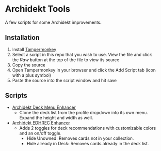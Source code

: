 # Archidekt Tools
 A few scripts for some Archidekt improvements.

## Installation

1. Install [Tampermonkey](https://tampermonkey.net/)
1. Select a script in this repo that you wish to use. View the file and click the _Raw_ button at the top of the file to view its source
1. Copy the source
1. Open Tampermonkey in your browser and click the Add Script tab (icon with a plus symbol)
1. Paste the source into the script window and hit save

## Scripts

* [Archidekt Deck Menu Enhancer](/Scripts/deckDropdown.js)
  * Clone the deck list from the profile dropdown into its own menu. Expand the height and width as well.
* [Archidekt EDHREC Enhancer](/Scripts/recFilter.js)
  * Adds 2 toggles for deck recommendations with customizable colors and an on/off toggle.
    * Hide Unowned: Removes cards not in your collection.
    * Hide already in Deck: Removes cards already in the deck list.

